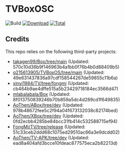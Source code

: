 # TVBoxOSC

![Build](https://shields.io/github/actions/workflow/status/AoThen/TVBoxAPP/test.yml?branch=main&logo=github&label=Build)
[![Download](https://img.shields.io/github/v/release/AoThen/TVBoxAPP?color=orange&logoColor=orange&label=Download&logo=DocuSign)](https://github.com/AoThen/TVBoxAPP/releases/latest) 
[![Total](https://shields.io/github/downloads/AoThen/TVBoxAPP/total?logo=Bookmeter&label=Counts&logoColor=yellow&color=yellow)](https://github.com/AoThen/TVBoxAPP/releases)

## Credits
This repo relies on the following third-party projects:
- [takagen99/Box/tree/main](https://github.com/takagen99/Box/tree/main) (Updated: 570c10d36b9f146963b4a1bb0f76b4b0d88409b5)
- [q215613905/TVBoxOS/tree/main](https://github.com/q215613905/TVBoxOS/tree/main) (Updated: 49e631437836a97cdf158544267de59855c11b6a)
- [xinyi1984/TV/tree/fongmi](https://github.com/xinyi1984/TV/tree/fongmi) (Updated: cb464b9ae4dffe515a5b23429718184ec3566d47)
- [mlabalabala/Box](https://github.com/mlabalabala/Box) (Updated: 8f013750839246b70b859a5dc4d289cd1f649835)
- [AoThen/ABox/tree/dev](https://github.com/AoThen/ABox/tree/dev) (Updated: 978b48672fee5c2f94a04f673132038c82174bed)
- [AoThen/XBox/tree/dev](https://github.com/AoThen/XBox/tree/dev) (Updated: 0fd2ecbb4285be84bcc31fb414c532588715ef94)
- [FongMi/TV/tree/release](https://github.com/FongMi/TV/tree/release) (Updated: 51c33ceb2ddd68c1075ed29510ac66a3e9dcdd02)
- [AoThen/TV-APK/tree/dev](https://github.com/AoThen/TV-APK/tree/dev) (Updated: ead8a404afd3bcce10fdeac877575eca2b82213d)

